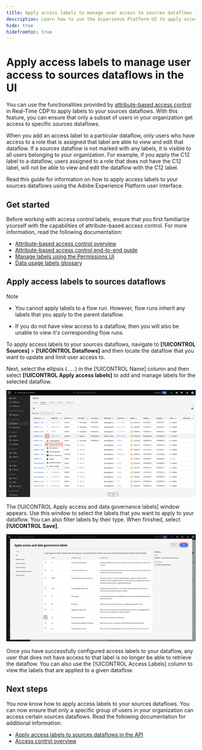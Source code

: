 ```yaml
---
title: Apply access labels to manage user access to sources dataflows in the UI
description: Learn how to use the Experience Platform UI to apply access labels and manage user access to your sources dataflows.
hide: true
hidefromtoc: true
---
```

# Apply access labels to manage user access to sources dataflows in the UI

You can use the functionalities provided by [attribute-based access control](../../../access-control/abac/overview.md) in Real-Time CDP to apply labels to your sources dataflows. With this feature, you can ensure that only a subset of users in your organization get access to specific sources dataflows.

When you add an access label to a particular dataflow, only users who have access to a role that is assigned that label are able to view and edit that dataflow. If a sources dataflow is not marked with any labels, it is visible to all users belonging to your organization. For example, if you apply the C12 label to a dataflow, users assigned to a role that does not have the C12 label, will not be able to view and edit the dataflow with the C12 label.

Read this guide for information on how to apply access labels to your sources dataflows using the Adobe Experience Platform user interface.

## Get started

Before working with access control labels, ensure that you first familiarize yourself with the capabilities of attribute-based access control. For more information, read the following documentation:

* [Attribute-based access control overview](../../../access-control/abac/overview.md)
* [Attribute-based access control end-to-end guide](../../../access-control/abac/end-to-end-guide.md)
* [Manage labels using the Permissions UI](../../../access-control/abac/ui/labels.md)
* [Data usage labels glossary](../../../data-governance/labels/reference.md)

## Apply access labels to sources dataflows

>[!NOTE]
>
>* You cannot apply labels to a flow run. However, flow runs inherit any labels that you apply to the parent dataflow.
>
>* If you do not have view access to a dataflow, then you will also be unable to view it's corresponding flow runs.

To apply access labels to your sources dataflows, navigate to **[!UICONTROL Sources]** > **[!UICONTROL Dataflows]** and then locate the dataflow that you want to update and limit user access to.

Next, select the ellipsis (`...`) in the [!UICONTROL Name] column and then select **[!UICONTROL Apply access labels]** to add and manage labels for the selected dataflow.

![The dataflows page in sources with the "Apply access labels" option selected.](../../images/tutorials/labels/apply_access_labels.png)

The [!UICONTROL Apply access and data governance labels] window appears. Use this window to select the labels that you want to apply to  your dataflow. You can also filter labels by their type. When finished, select **[!UICONTROL Save]**.

![The data governance labels window with the C2 label selected.](../../images/tutorials/labels/labels_window.png)

Once you have successfully configured access labels to your dataflow, any user that does not have access to that label is no longer be able to retrieve the dataflow. You can also use the [!UICONTROL Access Labels] column to view the labels that are applied to a given dataflow.

## Next steps

You now know how to apply access labels to your sources dataflows. You can now ensure that only a specific group of users in your organization can access certain sources dataflows. Read the following documentation for additional information:

* [Apply access labels to sources dataflows in the API](../api/labels.md)
* [Access control overview](../../../access-control/home.md)